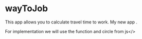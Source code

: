# wayToJob

This app allows you to calculate travel time to work. 
My new app .

For implementation we will use the function and circle from js</>
